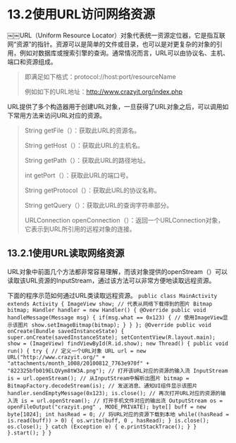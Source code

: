 # 13.2使用URL访问网络资源

￼￼URL（Uniform Resource Locator）对象代表统一资源定位器，它是指互联网“资源”的指针。资源可以是简单的文件或目录，也可以是对更复杂的对象的引用，例如对数据库或搜索引擎的查询。通常情况而言，URL可以由协议名、主机、端口和资源组成。
> 即满足如下格式：protocol://host:port/resourceName
> 
> 例如如下的URL地址：http://www.crazyit.org/index.php

URL提供了多个构造器用于创建URL对象，一旦获得了URL对象之后，可以调用如下常用方法来访问URL对应的资源。
> String getFile（）：获取此URL的资源名。
> 
> String getHost（）：获取此URL的主机名。
> 
> String getPath（）：获取此URL的路径地址。
> 
> int getPort（）：获取此URL的端口号。
> 
> String getProtocol（）：获取此URL的协议名称。
> 
> String getQuery（）：获取此URL的查询字符串部分。
> 
> URLConnection openConnection（）：返回一个URLConnection对象，它表示到URL所引用的远程对象的连接。

## 13.2.1使用URL读取网络资源
URL对象中前面几个方法都非常容易理解，而该对象提供的openStream（）可以读取该URL资源的InputStream，通过该方法可以非常方便地读取远程资源。

下面的程序示范如何通过URL类读取远程资源。
`public class MainActivity extends Activity
{
	ImageView show;
	// 代表从网络下载得到的图片
	Bitmap bitmap;
	Handler handler = new Handler()
	{
		@Override
		public void handleMessage(Message msg)
		{
			if(msg.what == 0x123)
			{
				// 使用ImageView显示该图片
				show.setImageBitmap(bitmap);
			}
		}
	};
	@Override
	public void onCreate(Bundle savedInstanceState)
	{
		super.onCreate(savedInstanceState);
		setContentView(R.layout.main);
		show = (ImageView) findViewById(R.id.show);
		new Thread()
		{
			public void run()
			{
				try
				{
					// 定义一个URL对象
					URL url = new URL("http://www.crazyit.org/"
							+ "attachments/month_1008/20100812_7763e970f"
							+ "822325bfb019ELQVym8tW3A.png");
					// 打开该URL对应的资源的输入流
					InputStream is = url.openStream();
					// 从InputStream中解析出图片
					bitmap = BitmapFactory.decodeStream(is);
					// 发送消息、通知UI组件显示该图片
					handler.sendEmptyMessage(0x123);
					is.close();
					// 再次打开URL对应的资源的输入流
					is = url.openStream();
					// 打开手机文件对应的输出流
					OutputStream os = openFileOutput("crazyit.png"
						, MODE_PRIVATE);
					byte[] buff = new byte[1024];
					int hasRead = 0;
					// 将URL对应的资源下载到本地
					while((hasRead = is.read(buff)) > 0)
					{
						os.write(buff, 0 , hasRead);
					}
					is.close();
					os.close();
				}
				catch (Exception e)
				{
					e.printStackTrace();
				}
			}
		}.start();
	}
}`